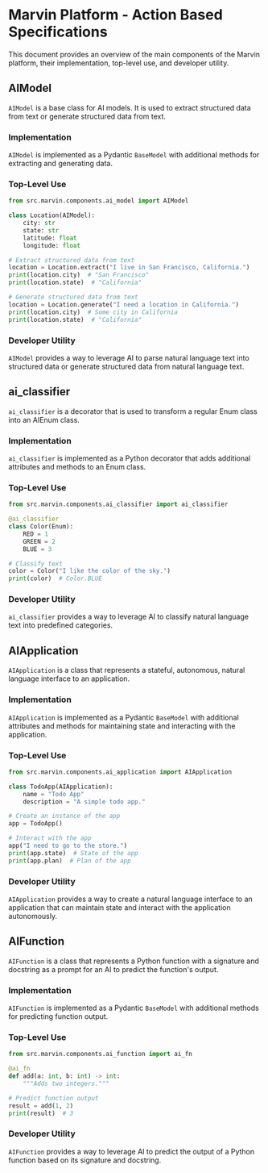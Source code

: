 # Marvin Platform - Action Based Specifications

This document provides an overview of the main components of the Marvin platform, their implementation, top-level use, and developer utility.

## AIModel

`AIModel` is a base class for AI models. It is used to extract structured data from text or generate structured data from text.

### Implementation

`AIModel` is implemented as a Pydantic `BaseModel` with additional methods for extracting and generating data.

### Top-Level Use

```python
from src.marvin.components.ai_model import AIModel

class Location(AIModel):
    city: str
    state: str
    latitude: float
    longitude: float

# Extract structured data from text
location = Location.extract("I live in San Francisco, California.")
print(location.city)  # "San Francisco"
print(location.state)  # "California"

# Generate structured data from text
location = Location.generate("I need a location in California.")
print(location.city)  # Some city in California
print(location.state)  # "California"
```

### Developer Utility

`AIModel` provides a way to leverage AI to parse natural language text into structured data or generate structured data from natural language text.

## ai_classifier

`ai_classifier` is a decorator that is used to transform a regular Enum class into an AIEnum class.

### Implementation

`ai_classifier` is implemented as a Python decorator that adds additional attributes and methods to an Enum class.

### Top-Level Use

```python
from src.marvin.components.ai_classifier import ai_classifier

@ai_classifier
class Color(Enum):
    RED = 1
    GREEN = 2
    BLUE = 3

# Classify text
color = Color("I like the color of the sky.")
print(color)  # Color.BLUE
```

### Developer Utility

`ai_classifier` provides a way to leverage AI to classify natural language text into predefined categories.

## AIApplication

`AIApplication` is a class that represents a stateful, autonomous, natural language interface to an application.

### Implementation

`AIApplication` is implemented as a Pydantic `BaseModel` with additional attributes and methods for maintaining state and interacting with the application.

### Top-Level Use

```python
from src.marvin.components.ai_application import AIApplication

class TodoApp(AIApplication):
    name = "Todo App"
    description = "A simple todo app."

# Create an instance of the app
app = TodoApp()

# Interact with the app
app("I need to go to the store.")
print(app.state)  # State of the app
print(app.plan)  # Plan of the app
```

### Developer Utility

`AIApplication` provides a way to create a natural language interface to an application that can maintain state and interact with the application autonomously.

## AIFunction

`AIFunction` is a class that represents a Python function with a signature and docstring as a prompt for an AI to predict the function's output.

### Implementation

`AIFunction` is implemented as a Pydantic `BaseModel` with additional methods for predicting function output.

### Top-Level Use

```python
from src.marvin.components.ai_function import ai_fn

@ai_fn
def add(a: int, b: int) -> int:
    """Adds two integers."""

# Predict function output
result = add(1, 2)
print(result)  # 3
```

### Developer Utility

`AIFunction` provides a way to leverage AI to predict the output of a Python function based on its signature and docstring.
